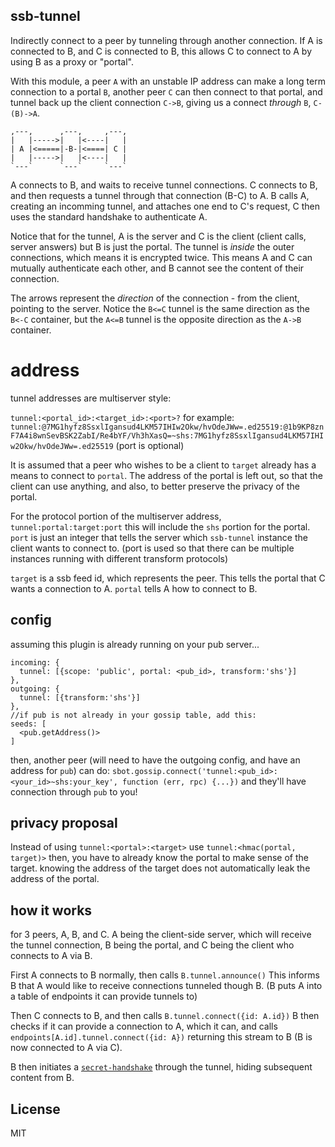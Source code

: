 ## ssb-tunnel

Indirectly connect to a peer by tunneling through another
connection. If A is connected to B, and C is connected to B,
this allows C to connect to A by using B as a proxy or "portal".

With this module, a peer `A` with an unstable IP address can
make a long term connection to a portal `B`, another peer `C` can then connect
to that portal, and tunnel back up the client connection `C->B`,
giving us a connect _through_ `B`, `C-(B)->A`.

```
,---,      ,---,     ,---,
|   |----->|   |<----|   |
| A |<=====|-B-|<====| C |
|   |----->|   |<----|   |
`---`      `---`     `---`
```
A connects to B, and waits to receive tunnel connections.
C connects to B, and then requests a tunnel through that
connection (B-C) to A. B calls A, creating an incomming tunnel,
and attaches one end to C's request, C then uses the standard
handshake to authenticate A.

Notice that for the tunnel, A is the server and C is the client
(client calls, server answers) but B is just the portal.
The tunnel is _inside_ the outer connections,
which means it is encrypted twice. This means A and C can mutually
authenticate each other, and B cannot see the content of their connection.

The arrows represent the _direction_ of the connection - from the client,
pointing to the server. Notice the `B<=C` tunnel is the same direction as the `B<-C` container,
but the `A<=B` tunnel is the opposite direction as the `A->B` container.

# address

tunnel addresses are multiserver style:

`tunnel:<portal_id>:<target_id>:<port>?` for example:
`tunnel:@7MG1hyfz8SsxlIgansud4LKM57IHIw2Okw/hvOdeJWw=.ed25519:@1b9KP8znF7A4i8wnSevBSK2ZabI/Re4bYF/Vh3hXasQ=~shs:7MG1hyfz8SsxlIgansud4LKM57IHIw2Okw/hvOdeJWw=.ed25519`
(port is optional)

It is assumed that a peer who wishes to be a client to
`target` already has a means to connect to `portal`.
The address of the portal is left out, so that the client
can use anything, and also, to better preserve the privacy
of the portal.

For the protocol portion of the multiserver address,
`tunnel:portal:target:port`
this will include the `shs` portion for the portal.
`port` is just an integer that tells the server which
`ssb-tunnel` instance the client wants to connect to.
(port is used so that there can be multiple instances
running with different transform protocols)

`target` is a ssb feed id, which represents the peer.
This tells the portal that C wants a connection to A.
`portal` tells A how to connect to B. 

## config

assuming this plugin is already running on your pub server...

```
incoming: {
  tunnel: [{scope: 'public', portal: <pub_id>, transform:'shs'}]
},
outgoing: {
  tunnel: [{transform:'shs'}]
},
//if pub is not already in your gossip table, add this:
seeds: [
  <pub.getAddress()>
]
```
then, another peer (will need to have the outgoing config, and have an address for `pub`)
can do: `sbot.gossip.connect('tunnel:<pub_id>:<your_id>~shs:your_key', function (err, rpc) {...})`
and they'll have connection through `pub` to you!

## privacy proposal

Instead of using `tunnel:<portal>:<target>`
use `tunnel:<hmac(portal, target)>` then, you have to already
know the portal to make sense of the target. knowing the address
of the target does not automatically leak the address of the portal.



## how it works

for 3 peers, A, B, and C. A being the client-side server, which
will receive the tunnel connection, B being the portal, and C
being the client who connects to A via B.

First A connects to B normally, then calls `B.tunnel.announce()`
This informs B that A would like to receive connections tunneled
though B. (B puts A into a table of endpoints it can provide tunnels
to)

Then C connects to B, and then calls `B.tunnel.connect({id: A.id})`
B then checks if it can provide a connection to A, which it can,
and calls `endpoints[A.id].tunnel.connect({id: A})` returning this stream
to B (B is now connected to A via C).

B then initiates a [`secret-handshake`](https://github.com/auditdrivencrypto/secret-handshake) through the tunnel, hiding subsequent content from B.


## License

MIT


